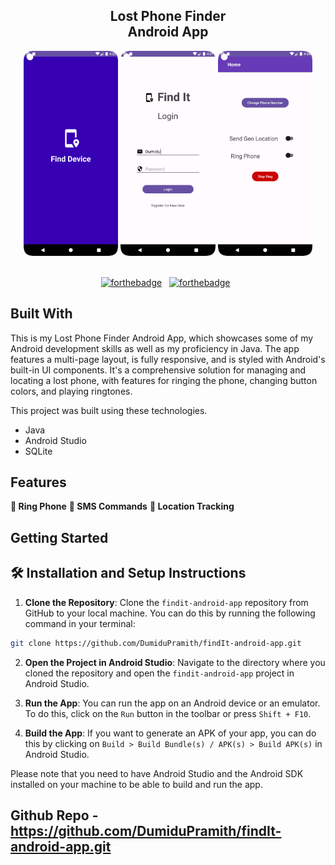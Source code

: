 <h2 align="center">
  Lost Phone Finder<br/>
  Android App
</h2>
<div align="center">
    <img alt="Demo" src="interfaces/welcome.png" width="30%" />
    <img alt="Demo" src="interfaces/login.png" width="30%" />
    <img alt="Demo" src="interfaces/home.png" width="30%" />
</div>

<br/>

<center>

[![forthebadge](https://forthebadge.com/images/badges/built-for-android.svg)](https://forthebadge.com)
&nbsp;
[![forthebadge](https://forthebadge.com/images/badges/made-with-java.svg)](https://forthebadge.com)
&nbsp;
</center>

## Built With

This is my Lost Phone Finder Android
App, which showcases some of my Android development skills as well as my proficiency in Java. The
app features a multi-page layout, is fully responsive, and is styled with Android's built-in UI
components. It's a comprehensive solution for managing and locating a lost phone, with features
for ringing the phone, changing button colors, and playing ringtones.

This project was built using these technologies.

- Java
- Android Studio
- SQLite

## Features

**🔔 Ring Phone**
**📲 SMS Commands**
**📍 Location Tracking**

## Getting Started

## 🛠 Installation and Setup Instructions

1. **Clone the Repository**: Clone the `findit-android-app` repository from GitHub to your local
   machine. You can do this by running the following command in your terminal:

```bash
git clone https://github.com/DumiduPramith/findIt-android-app.git
```

2. **Open the Project in Android Studio**: Navigate to the directory where you cloned the repository
   and open the `findit-android-app` project in Android Studio.

3. **Run the App**: You can run the app on an Android device or an emulator. To do this, click on
   the `Run` button in the toolbar or press `Shift + F10`.

4. **Build the App**: If you want to generate an APK of your app, you can do this by clicking
   on `Build > Build Bundle(s) / APK(s) > Build APK(s)` in Android Studio.

Please note that you need to have Android Studio and the Android SDK installed on your machine to be
able to build and run the app.

## Github Repo - <a href="https://github.com/DumiduPramith/findIt-android-app.git" target="_blank">https://github.com/DumiduPramith/findIt-android-app.git</a>

